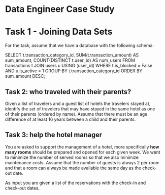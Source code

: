 #  Data Engineer Case Study


# Task 1 - Joining Data Sets
For the task, assume that we have a database with the following schema:

SELECT
t.transaction_category_id,
SUM(t.transaction_amount) AS sum_amount,
COUNT(DISTINCT t.user_id) AS num_users
FROM transactions t
JOIN users u USING (user_id)
WHERE t.is_blocked = False
AND u.is_active = 1
GROUP BY t.transaction_category_id
ORDER BY sum_amount DESC;

## Task 2: who traveled with their parents?

Given a list of travelers and a guest list of hotels the travelers stayed at, identify the set of travelers that may have stayed in the same hotel as one of their parents (ordered by name). Assume that there must be an age difference of at least 16 years between a child and their parents. 


## Task 3: help the hotel manager

You are asked to support the management of a hotel, more specifically **how many rooms** should be prepared and opened for each given week. We want to minimize the number of served rooms so that we also minimize maintenance costs. Assume that the number of guests is always 2 per room and that a room can always be made available the same day as the check-out date.

As input you are given a list of the reservations with the check-in and check-out dates.
